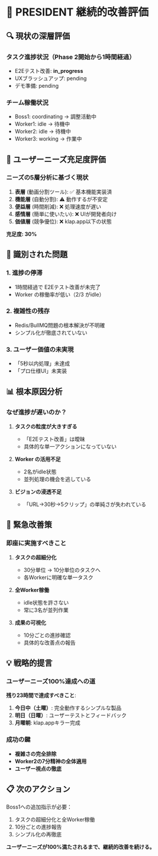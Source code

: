# 👑 PRESIDENT 継続的改善評価

## 🔍 現状の深層評価

### タスク進捗状況（Phase 2開始から1時間経過）
- E2Eテスト改善: **in_progress**
- UXブラッシュアップ: pending
- デモ準備: pending

### チーム稼働状況
- Boss1: coordinating → 調整活動中
- Worker1: idle → 待機中
- Worker2: idle → 待機中
- Worker3: working → 作業中

## 🎯 ユーザーニーズ充足度評価

### ニーズの5層分析に基づく現状
1. **表層** (動画分割ツール): ✅ 基本機能実装済
2. **機能層** (自動分割): ⚠️ 動作するが不安定
3. **便益層** (時間削減): ❌ 処理速度が遅い
4. **感情層** (簡単に使いたい): ❌ UIが開発者向け
5. **価値層** (競争優位): ❌ klap.app以下の状態

**充足度: 30%**

## 🚨 識別された問題

### 1. 進捗の停滞
- 1時間経過で E2Eテスト改善が未完了
- Worker の稼働率が低い（2/3 がidle）

### 2. 複雑性の残存
- Redis/BullMQ問題の根本解決が不明確
- シンプル化が徹底されていない

### 3. ユーザー価値の未実現
- 「5秒以内処理」未達成
- 「プロ仕様UI」未実装

## 📊 根本原因分析

### なぜ進捗が遅いのか？
1. **タスクの粒度が大きすぎる**
   - 「E2Eテスト改善」は曖昧
   - 具体的な単一アクションになっていない

2. **Worker の活用不足**
   - 2名がidle状態
   - 並列処理の機会を逃している

3. **ビジョンの浸透不足**
   - 「URL→30秒→5クリップ」の単純さが失われている

## 🚀 緊急改善策

### 即座に実施すべきこと

1. **タスクの超細分化**
   - 30分単位 → 10分単位のタスクへ
   - 各Workerに明確な単一タスク

2. **全Worker稼働**
   - idle状態を許さない
   - 常に3名が並列作業

3. **成果の可視化**
   - 10分ごとの進捗確認
   - 具体的な改善点の報告

## 💡 戦略的提言

### ユーザーニーズ100%達成への道

**残り23時間で達成すべきこと**:
1. **今日中（土曜）**: 完全動作するシンプルな製品
2. **明日（日曜）**: ユーザーテストとフィードバック
3. **月曜朝**: klap.appキラー完成

### 成功の鍵
- **複雑さの完全排除**
- **Worker2の7分精神の全体適用**
- **ユーザー視点の徹底**

## 📋 次のアクション

Boss1への追加指示が必要：
1. タスクの超細分化と全Worker稼働
2. 10分ごとの進捗報告
3. シンプル化の再徹底

**ユーザーニーズが100%満たされるまで、継続的改善を続ける。**
